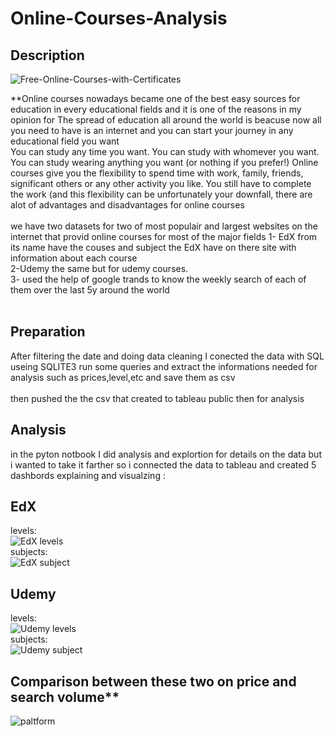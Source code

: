 # Online-Courses-Analysis
## Description
![Free-Online-Courses-with-Certificates](https://user-images.githubusercontent.com/94745919/210171900-fdba945e-8785-4be9-ae8a-bfbcad046ac7.jpg)


**Online courses nowadays became one of the best easy sources for education in every educational fields and it is one of the reasons in my opinion for The spread of education all around the world is beacuse now all you need to have is an internet and you can start your journey in any educational field you want 
<br/>
You can study any time you want. You can study with whomever you want. You can study wearing anything you want (or nothing if you prefer!) Online courses give you the flexibility to spend time with work, family, friends, significant others or any other activity you like. You still have to complete the work (and this flexibility can be
unfortunately your downfall, there are alot of advantages and disadvantages for online courses  
<br/>
we have two datasets for two of most populair and largest websites on the internet that provid online courses for most of the major fields
1- EdX from its name have the couses and subject the EdX have on there site with information about each course 
<br/>
2-Udemy the same but for udemy courses.
<br/>
3- used the help of google trands to know the weekly search of each of them over the last 5y around the world
<br/>
<br/>
## Preparation
After filtering the date and doing data cleaning I conected the data with SQL useing SQLITE3 run some queries and extract the informations needed for analysis such as prices,level,etc and save them as csv  
<br/>
then pushed the the csv that created to tableau public then for analysis
<br/>
## Analysis 
in the pyton notbook I did analysis and explortion for details on the data but i wanted to take it farther so i connected the data to tableau and created 5 dashbords explaining and visualzing : 
<br/>
## EdX
levels:
<br/>
![EdX levels](https://user-images.githubusercontent.com/94745919/210173170-0136e1ce-6ac1-40d6-bcdb-0a2bf49916b0.png)
<br/>
subjects:
<br/>
![EdX subject](https://user-images.githubusercontent.com/94745919/210173218-d902a04f-518d-42b2-bbef-687d16fd5491.png)
<br/>
## Udemy 
levels:
<br/>
![Udemy levels](https://user-images.githubusercontent.com/94745919/210173236-d4b91157-39cf-4ac4-9f5f-c909d13b55de.png)
<br/>
subjects:
<br/>
![Udemy subject](https://user-images.githubusercontent.com/94745919/210173275-eed1174d-8322-48a1-a109-6147693a7175.png)
## Comparison between these two on price and search volume**
![paltform](https://user-images.githubusercontent.com/94745919/210173364-1da35797-b812-49c3-8472-ca48e09dbbc0.png)






